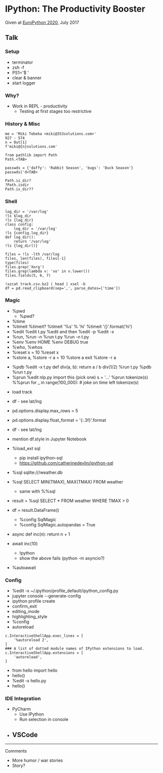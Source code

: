 # IPython: The Productivity Booster

Given at [EuroPython 2020](https://ep2020.europython.eu/talks/5LGWwvT-ipython-the-productivity-booster/), July 2017

## Talk

### Setup

- terminator
- zsh -f
- PS1='$ '
- clear & banner
- start logger
<!-- - `make run-docker` -->

### Why?
- Work in REPL - productivity
    - Testing at first stages too restrictive

### History & Misc
```
me = 'Miki Tebeka <miki@353solutions.com>'
927 - 574
n = Out[1]
f'miki@{n}solutions.com'

from pathlib import Path
Path.<TAB>

passwds = {'daffy': 'Rabbit Season', 'bugs': 'Duck Season'}
passwds['d<TAB>

Path.is_dir?
?Path.isdir
Path.is_dir??
```

### Shell
```
log_dir = '/var/log'
!ls $log_dir
!ls {log_dir}
class config:
    log_dir = '/var/log'
!ls {config.log_dir}
def log_dir():
    return '/var/log'
!ls {log_dir()}

files = !ls -lth /var/log
files, len(files), files[-1]
type(files)
files.grep('Xorg')
files.grep(lambda v: 'xo' in v.lower())
files.fields(5, 6, 7)

!xzcat track.csv.bz2 | head | xsel -b
df = pd.read_clipboard(sep=',', parse_dates=['time'])
```

### Magic
- %pwd
    - %pwd?
- %time
- %timeit
    %timeit?
    %timeit '%s' % 'hi'
    %timeit '{}'.format('hi')
- %edit
    %edit t.py
    %edit and then %edit -p
    %edit -x
- %run, %run -n
    %run t.py
    %run -n t.py
- %env
    %env HOME
    %env DEBUG true
- %who, %whos
- %reset
    x = 10
    %reset
    x
- %store a, %store -r
    a = 10
    %store a
    exit
    %store -r
    a
<!--
- %hist -o -n -f hist.log
- %logstart -ro, %logstop
- %notebook hist.ipynb   < FIXME >
    jupyter notebook
-->
- %pdb
    %edit -x t.py
    def div(a, b):
	return a / b
    div(1/2)
    %run t.py
    %pdb
    %run t.py
- %prun
    %edit nlp.py
    import this (pick one)
    s = '...'
    %prun tokenize(s)
    %%prun
    for _ in range(100_000):  # joke on time left
	tokenize(s)
<!--
    %edit httpc.py
    %prun get('www.353solutions.com', '/')
- %%time for multi line cell

- matplotlib qt5 < FIXME >
    - Do without before
-->

- load track
- df - see lat/lng
- pd.options.display.max_rows = 5
- pd.options.display.float_format = '{:.3f}'.format
- df - see lat/lng
- mention df.style in Jupyter Notebook

- %load_ext sql
    - pip install ipython-sql
    - https://github.com/catherinedevlin/ipython-sql
- %sql sqlite:///weather.db
- %sql SELECT MIN(TMAX), MAX(TMAX) FROM weather
    - same with %%sql
- result = %sql SELECT * FROM weather WHERE TMAX > 0
- df = result.DataFrame()
    - %config SqlMagic
    - %config SqlMagic.autopandas = True
- async def inc(n): return n + 1
- await inc(10)
    - !python
    - show the above fails (python -m asyncio?)
- %autoawait

### Config

- %edit -x ~/.ipython/profile_default/ipython_config.py
- jupyter console --generate-config
- ipython profile create
- confirm_exit
- editing_mode
- highlighting_style    
- %config
- autoreload
```
c.InteractiveShellApp.exec_lines = [
    '%autoreload 2',
]
### A list of dotted module names of IPython extensions to load.
c.InteractiveShellApp.extensions = [
    'autoreload',
]
```
- from hello import hello
- hello()
- %edit -x hello.py
- hello()

### IDE Integration
- PyCharm
    - Use IPython
    - Run selection in console
- VSCode
    - 

---
Comments
- More humor / war stories
- Story?
